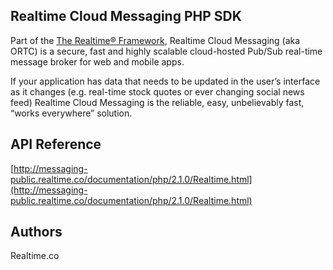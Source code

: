 ## Realtime Cloud Messaging PHP SDK
Part of the [The Realtime® Framework](http://framework.realtime.co), Realtime Cloud Messaging (aka ORTC) is a secure, fast and highly scalable cloud-hosted Pub/Sub real-time message broker for web and mobile apps.

If your application has data that needs to be updated in the user’s interface as it changes (e.g. real-time stock quotes or ever changing social news feed) Realtime Cloud Messaging is the reliable, easy, unbelievably fast, “works everywhere” solution.


## API Reference
[http://messaging-public.realtime.co/documentation/php/2.1.0/Realtime.html](http://messaging-public.realtime.co/documentation/php/2.1.0/Realtime.html)


## Authors
Realtime.co


